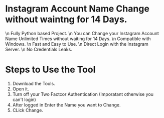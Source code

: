 # Instagram Account Name Change without waintng for 14 Days.
\n Fully Python based Project.
\n  You can Change your Instagram Account Name Unlimited Times without waiting for 14 Days.
\n Compatible with Windows.
\n Fast and Easy to Use.
\n Direct Login with the Instagram Server.
\n No Credentials Leaks.

# Steps to Use the Tool
1. Download the Tools.
2. Open it.
3. Turn off your Two Factcor Authentication (Imporatant otherwise you can't login)
4. After logged in Enter the Name you want to Change.
5. CLick Change.
